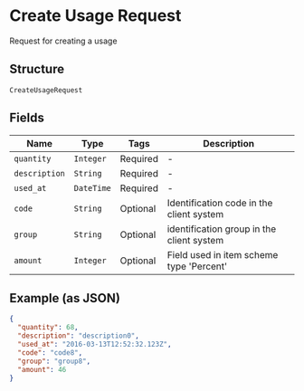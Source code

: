 
# Create Usage Request

Request for creating a usage

## Structure

`CreateUsageRequest`

## Fields

| Name | Type | Tags | Description |
|  --- | --- | --- | --- |
| `quantity` | `Integer` | Required | - |
| `description` | `String` | Required | - |
| `used_at` | `DateTime` | Required | - |
| `code` | `String` | Optional | Identification code in the client system |
| `group` | `String` | Optional | identification group in the client system |
| `amount` | `Integer` | Optional | Field used in item scheme type 'Percent' |

## Example (as JSON)

```json
{
  "quantity": 68,
  "description": "description0",
  "used_at": "2016-03-13T12:52:32.123Z",
  "code": "code8",
  "group": "group8",
  "amount": 46
}
```

